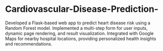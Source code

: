 # Cardiovascular-Disease-Prediction-
Developed a Flask-based web app to predict heart disease risk using a Random Forest model. Implemented a multi-step form for user inputs, dynamic page rendering, and result visualization. Integrated with Google Maps for nearby hospital locations, providing personalized health insights and recommendations.
